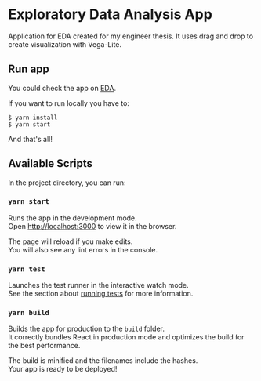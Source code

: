 # Exploratory Data Analysis App

Application for EDA created for my engineer thesis. It uses drag and drop to create visualization with Vega-Lite.

## Run app
You could check the app on [EDA](https://eda-app-ec960.web.app/).

If you want to run locally you have to:

```shell
$ yarn install
$ yarn start
```
And that's all!

## Available Scripts

In the project directory, you can run:

### `yarn start`

Runs the app in the development mode.\
Open [http://localhost:3000](http://localhost:3000) to view it in the browser.

The page will reload if you make edits.\
You will also see any lint errors in the console.

### `yarn test`

Launches the test runner in the interactive watch mode.\
See the section about [running tests](https://facebook.github.io/create-react-app/docs/running-tests) for more information.

### `yarn build`

Builds the app for production to the `build` folder.\
It correctly bundles React in production mode and optimizes the build for the best performance.

The build is minified and the filenames include the hashes.\
Your app is ready to be deployed!

